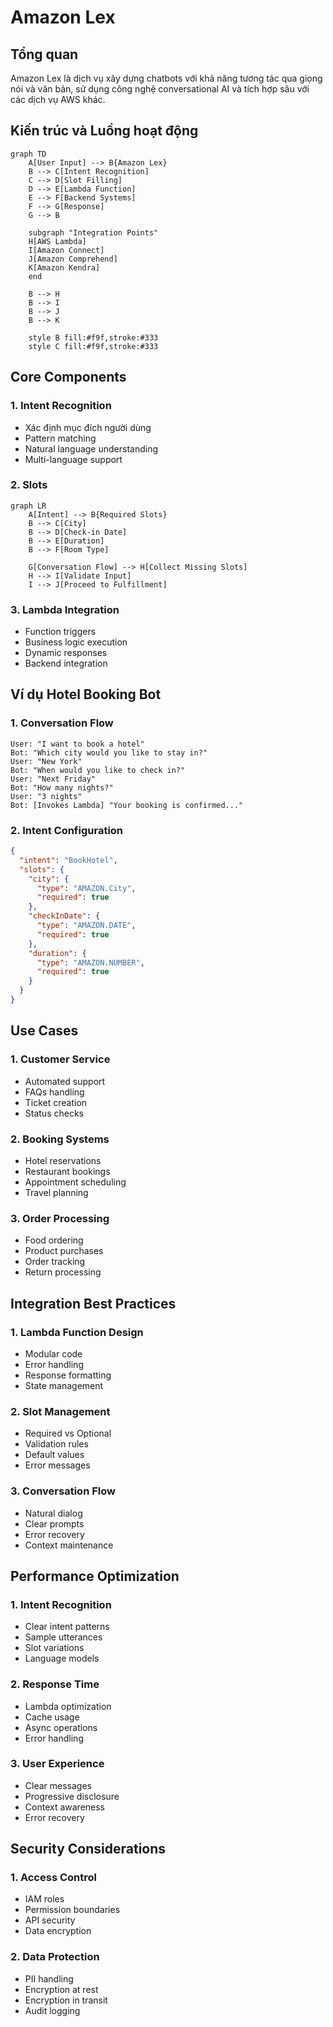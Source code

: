 # Amazon Lex

## Tổng quan
Amazon Lex là dịch vụ xây dựng chatbots với khả năng tương tác qua giọng nói và văn bản, sử dụng công nghệ conversational AI và tích hợp sâu với các dịch vụ AWS khác.

## Kiến trúc và Luồng hoạt động

```mermaid
graph TD
    A[User Input] --> B{Amazon Lex}
    B --> C[Intent Recognition]
    C --> D[Slot Filling]
    D --> E[Lambda Function]
    E --> F[Backend Systems]
    F --> G[Response]
    G --> B
    
    subgraph "Integration Points"
    H[AWS Lambda]
    I[Amazon Connect]
    J[Amazon Comprehend]
    K[Amazon Kendra]
    end
    
    B --> H
    B --> I
    B --> J
    B --> K
    
    style B fill:#f9f,stroke:#333
    style C fill:#f9f,stroke:#333
```

## Core Components

### 1. Intent Recognition
- Xác định mục đích người dùng
- Pattern matching
- Natural language understanding
- Multi-language support

### 2. Slots
```mermaid
graph LR
    A[Intent] --> B{Required Slots}
    B --> C[City]
    B --> D[Check-in Date]
    B --> E[Duration]
    B --> F[Room Type]
    
    G[Conversation Flow] --> H[Collect Missing Slots]
    H --> I[Validate Input]
    I --> J[Proceed to Fulfillment]
```

### 3. Lambda Integration
- Function triggers
- Business logic execution
- Dynamic responses
- Backend integration

## Ví dụ Hotel Booking Bot

### 1. Conversation Flow
```text
User: "I want to book a hotel"
Bot: "Which city would you like to stay in?"
User: "New York"
Bot: "When would you like to check in?"
User: "Next Friday"
Bot: "How many nights?"
User: "3 nights"
Bot: [Invokes Lambda] "Your booking is confirmed..."
```

### 2. Intent Configuration
```json
{
  "intent": "BookHotel",
  "slots": {
    "city": {
      "type": "AMAZON.City",
      "required": true
    },
    "checkInDate": {
      "type": "AMAZON.DATE",
      "required": true
    },
    "duration": {
      "type": "AMAZON.NUMBER",
      "required": true
    }
  }
}
```

## Use Cases

### 1. Customer Service
- Automated support
- FAQs handling
- Ticket creation
- Status checks

### 2. Booking Systems
- Hotel reservations
- Restaurant bookings
- Appointment scheduling
- Travel planning

### 3. Order Processing
- Food ordering
- Product purchases
- Order tracking
- Return processing

## Integration Best Practices

### 1. Lambda Function Design
- Modular code
- Error handling
- Response formatting
- State management

### 2. Slot Management
- Required vs Optional
- Validation rules
- Default values
- Error messages

### 3. Conversation Flow
- Natural dialog
- Clear prompts
- Error recovery
- Context maintenance

## Performance Optimization

### 1. Intent Recognition
- Clear intent patterns
- Sample utterances
- Slot variations
- Language models

### 2. Response Time
- Lambda optimization
- Cache usage
- Async operations
- Error handling

### 3. User Experience
- Clear messages
- Progressive disclosure
- Context awareness
- Error recovery

## Security Considerations

### 1. Access Control
- IAM roles
- Permission boundaries
- API security
- Data encryption

### 2. Data Protection
- PII handling
- Encryption at rest
- Encryption in transit
- Audit logging